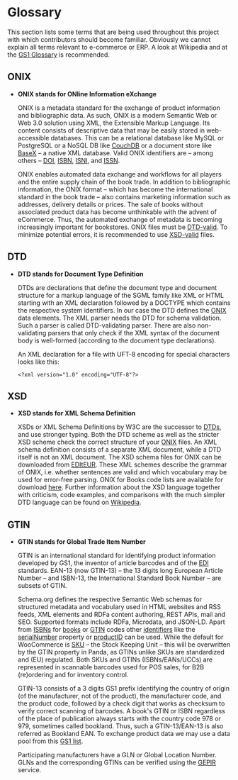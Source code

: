# Glossary

This section lists some terms that are being used
throughout this project with which contributors should
become familiar. Obviously we cannot explain all terms
relevant to e-commerce or ERP. A look at Wikipedia and
at the [GS1 Glossary](https://xchange.gs1.org/sites/glossary) is recommended.

## ONIX

* **ONIX stands for ONline Information eXchange**

  ONIX is a metadata standard for the exchange
  of product information and bibliographic data.
  As such, ONIX is a modern Semantic Web or Web 3.0
  solution using XML, the Extensible Markup Language.
  Its content consists of descriptive data that may
  be easily stored in web-accessible databases. This
  can be a relational database like MySQL or
  PostgreSQL or a NoSQL DB like [CouchDB] or a
  document store like [BaseX] – a native XML database.
  Valid ONIX identifiers are – among others – [DOI],
  [ISBN], [ISNI], and [ISSN].

  ONIX enables automated data exchange and workflows
  for all players and the entire supply chain of the
  book trade. In addition to bibliographic information,
  the ONIX format – which has become the international
  standard in the book trade – also contains marketing
  information such as addresses, delivery details or
  prices. The sale of books without associated product
  data has become unthinkable with the advent of
  eCommerce. Thus, the automated exchange of metadata
  is becoming increasingly important for bookstores.
  ONIX files must be [DTD-valid](#dtd). To minimize potential
  errors, it is recommended to use [XSD-valid](#xsd) files.

[DOI]: https://www.doi.org/ "Digital Object Identifier System"
[ISBN]: https://www.isbn-international.org/ "International Standard Book Number"
[ISNI]: https://isni.org/ "International Standard Name Identifier"
[ISSN]: https://www.issn.org/ "International Standard Serial Number"
[CouchDB]: https://github.com/apache/couchdb "Apache CouchDB"
[BaseX]: https://github.com/BaseXdb/basex "The XML Framework"

## DTD

* **DTD stands for Document Type Definition**

  DTDs are declarations that define the document type and
  document structure for a markup language of the SGML family
  like XML or HTML starting with an XML declaration followed
  by a DOCTYPE which contains the respective system identifiers.
  In our case the DTD defines the [ONIX](#onix) data elements.
  The XML parser needs the DTD for schema validation. Such a
  parser is called DTD-validating parser. There are also
  non-validating parsers that only check if the XML syntax of
  the document body is well-formed (according to the document
  type declarations).

  An XML declaration for a file with UFT-8 encoding for special
  characters looks like this:

  `<?xml version="1.0" encoding="UTF-8"?>`

## XSD

* **XSD stands for XML Schema Definition**

  XSDs or XML Schema Definitions by W3C are the successor to [DTDs](#dtd),
  and use stronger typing. Both the DTD scheme as well as the
  stricter XSD scheme check the correct structure of your [ONIX](#onix)
  files. An XML schema definition consists of a separate XML
  document, while a DTD itself is not an XML document. The XSD
  schema files for ONIX can be downloaded from [EDItEUR](https://www.editeur.org/8/ONIX).
  These XML schemes describe the grammar of ONIX, i.e. whether
  sentences are valid and which vocabulary may be used for error-free
  parsing. ONIX for Books code lists are available for download [here][onix-code-lists].
  Further information about the XSD language together with
  criticism, code examples, and comparisons with the much simpler
  DTD language can be found on [Wikipedia][xsd-wiki].

[onix-code-lists]: https://www.editeur.org/14/Code-Lists/ "ONIX for Books code lists by EDItEUR"
[xsd-wiki]: https://en.wikipedia.org/wiki/XML_Schema_(W3C) "XML Schema (W3C) on Wikipedia"

## GTIN

* **GTIN stands for Global Trade Item Number**

  GTIN is an international standard for identifying product
  information developed by GS1, the inventor of article barcodes
  and of the [EDI] standards. EAN-13 (now GTIN-13) – the 13 digits
  long European Article Number – and ISBN-13, the International
  Standard Book Number – are subsets of GTIN.

  Schema.org defines the respective Semantic Web schemas for
  structured metadata and vocabulary used in HTML websites and
  RSS feeds, XML elements and RDFa content authoring, REST APIs,
  mail and SEO. Supported formats include RDFa, Microdata, and
  JSON-LD. Apart from [ISBNs] for [books] or [GTIN] codes other
  [identifiers] like the [serialNumber] property or [productID]
  can be used. While the default for WooCommerce is [SKU] – the
  Stock Keeping Unit – this will be overwritten by the GTIN property
  in Panda, as GTINs unlike SKUs are standardized and (EU) regulated.
  Both SKUs and GTINs (ISBNs/EANs/UCCs) are represented in scannable
  barcodes used for POS sales, for B2B (re)ordering and for inventory
  control.

  GTIN-13 consists of a 3 digits GS1 prefix identifying the country
  of origin (of the manufacturer, not of the product), the
  manufacturer code, and the product code, followed by a check
  digit that works as checksum to verify correct scanning of barcodes.
  A book's GTIN or ISBN regardless of the place of publication always
  starts with the country code 978 or 979, sometimes called bookland.
  Thus, such a GTIN-13/EAN-13 is also referred as Bookland EAN.
  To exchange product data we may use a data pool from this [GS1 list].

  Participating manufacturers have a GLN or Global Location Number.
  GLNs and the corresponding GTINs can be verified using the [GEPIR]
  service.

[EDI]: https://www.gs1.org/standards/edi "Electronic Data Interchange"
[ISBNs]: https://schema.org/isbn "isbn – schema.org Property"
[books]: https://schema.org/Book "Book – schema.org Type"
[GTIN]: https://schema.org/gtin "gtin – schema.org Property"
[identifiers]: https://schema.org/identifier "identifier – schema.org Property"
[serialNumber]: https://schema.org/serialNumber "serialNumber – schema.org Property"
[productID]: https://schema.org/productID "productID – schema.org Property"
[SKU]: https://schema.org/sku "sku – schema.org Property"
[GS1 list]: https://www.gs1.org/services/gdsn/certified-data-pools-list "Certified data pool list"
[GEPIR]: https://gepir.gs1.org "Global Electronic Party Information Registry"
